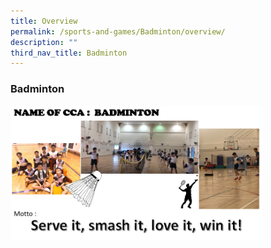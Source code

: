 ```yaml
---
title: Overview
permalink: /sports-and-games/Badminton/overview/
description: ""
third_nav_title: Badminton
---
```

### Badminton

<img src="/images/bmt1.png" style="width:80%">